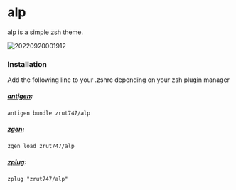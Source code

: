 # alp

alp is a simple zsh theme.

![20220920001912](https://img-1302660330.cos.ap-shanghai.myqcloud.com/20220920001912.png)

### Installation

Add the following line to your .zshrc depending on your zsh plugin manager

##### [antigen](https://github.com/zsh-users/antigen):

    antigen bundle zrut747/alp

##### [zgen](https://github.com/tarjoilija/zgen):

    zgen load zrut747/alp

##### [zplug](https://github.com/zplug/zplug):

    zplug "zrut747/alp"
